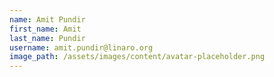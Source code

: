 ```yaml
---
name: Amit Pundir
first_name: Amit
last_name: Pundir
username: amit.pundir@linaro.org
image_path: /assets/images/content/avatar-placeholder.png
---
```

